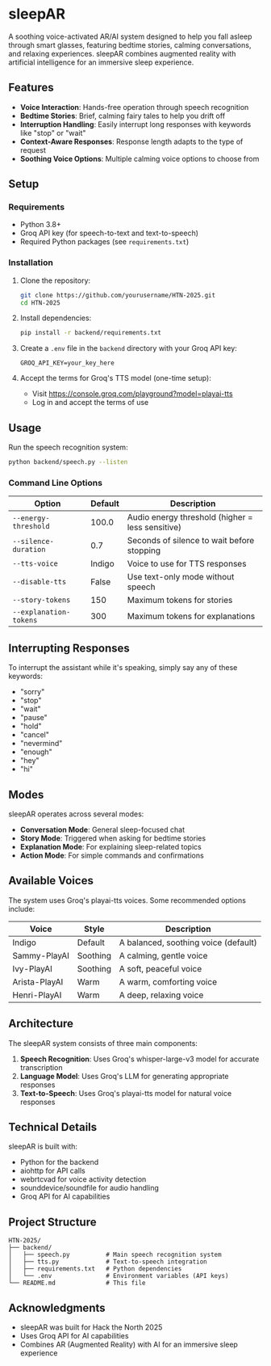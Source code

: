 # sleepAR

A soothing voice-activated AR/AI system designed to help you fall asleep through smart glasses, featuring bedtime stories, calming conversations, and relaxing experiences. sleepAR combines augmented reality with artificial intelligence for an immersive sleep experience.

## Features

- **Voice Interaction**: Hands-free operation through speech recognition
- **Bedtime Stories**: Brief, calming fairy tales to help you drift off
- **Interruption Handling**: Easily interrupt long responses with keywords like "stop" or "wait"
- **Context-Aware Responses**: Response length adapts to the type of request
- **Soothing Voice Options**: Multiple calming voice options to choose from

## Setup

### Requirements

- Python 3.8+
- Groq API key (for speech-to-text and text-to-speech)
- Required Python packages (see `requirements.txt`)

### Installation

1. Clone the repository:
   ```bash
   git clone https://github.com/yourusername/HTN-2025.git
   cd HTN-2025
   ```

2. Install dependencies:
   ```bash
   pip install -r backend/requirements.txt
   ```

3. Create a `.env` file in the `backend` directory with your Groq API key:
   ```
   GROQ_API_KEY=your_key_here
   ```

4. Accept the terms for Groq's TTS model (one-time setup):
   - Visit https://console.groq.com/playground?model=playai-tts
   - Log in and accept the terms of use

## Usage

Run the speech recognition system:

```bash
python backend/speech.py --listen
```

### Command Line Options

| Option | Default | Description |
|--------|---------|-------------|
| `--energy-threshold` | 100.0 | Audio energy threshold (higher = less sensitive) |
| `--silence-duration` | 0.7 | Seconds of silence to wait before stopping |
| `--tts-voice` | Indigo | Voice to use for TTS responses |
| `--disable-tts` | False | Use text-only mode without speech |
| `--story-tokens` | 150 | Maximum tokens for stories |
| `--explanation-tokens` | 300 | Maximum tokens for explanations |

## Interrupting Responses

To interrupt the assistant while it's speaking, simply say any of these keywords:
- "sorry"
- "stop"
- "wait"
- "pause"
- "hold"
- "cancel" 
- "nevermind"
- "enough"
- "hey"
- "hi"

## Modes

sleepAR operates across several modes:

- **Conversation Mode**: General sleep-focused chat
- **Story Mode**: Triggered when asking for bedtime stories
- **Explanation Mode**: For explaining sleep-related topics
- **Action Mode**: For simple commands and confirmations

## Available Voices

The system uses Groq's playai-tts voices. Some recommended options include:

| Voice | Style | Description |
|-------|-------|-------------|
| Indigo | Default | A balanced, soothing voice (default) |
| Sammy-PlayAI | Soothing | A calming, gentle voice |
| Ivy-PlayAI | Soothing | A soft, peaceful voice |
| Arista-PlayAI | Warm | A warm, comforting voice |
| Henri-PlayAI | Warm | A deep, relaxing voice |

## Architecture

The sleepAR system consists of three main components:

1. **Speech Recognition**: Uses Groq's whisper-large-v3 model for accurate transcription
2. **Language Model**: Uses Groq's LLM for generating appropriate responses
3. **Text-to-Speech**: Uses Groq's playai-tts model for natural voice responses

## Technical Details

sleepAR is built with:
- Python for the backend
- aiohttp for API calls
- webrtcvad for voice activity detection
- sounddevice/soundfile for audio handling
- Groq API for AI capabilities

## Project Structure

```
HTN-2025/
├── backend/
│   ├── speech.py          # Main speech recognition system
│   ├── tts.py             # Text-to-speech integration
│   ├── requirements.txt   # Python dependencies
│   └── .env               # Environment variables (API keys)
└── README.md              # This file
```

## Acknowledgments

- sleepAR was built for Hack the North 2025
- Uses Groq API for AI capabilities
- Combines AR (Augmented Reality) with AI for an immersive sleep experience